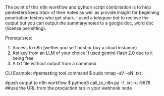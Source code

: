 The point of this n8n workflow and python script combination is to help pentesters keep track of their notes as well
as provide insight for beginning penetration testers who get stuck. I used a telegram bot to recieve the output but you can output the summary/notes to a google doc, word doc (license permitting). 

Prerequistes:
  1. Access to n8n (wether you self host or buy a cloud instance)
  2. Api key from an LLM of your choice: I used gemini-flash 2.0 due to it being free
  3. A txt file without output from a command 



CLI Example:
#pentesting tool command
$ sudo nmap -sV <target ip> -oN <output file>.txt

#push output to n8n workflow
$ python3 call_to_n8n.py -f <output file>.txt -u <your n8n ip>:5678 ##use the URL from the production tab in your webhook node


  
